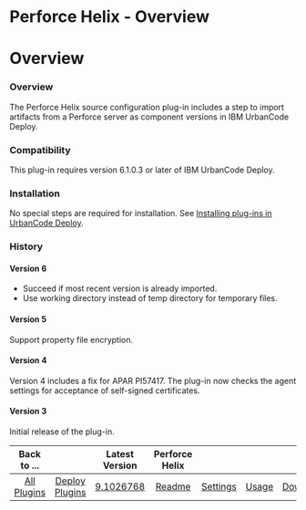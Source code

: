 
Perforce Helix - Overview
=========================

# Overview



### Overview




 


The Perforce Helix source configuration plug-in includes a step to import artifacts from a 
Perforce server as component versions in IBM UrbanCode Deploy.


### Compatibility


This plug-in requires version 
6.1.0.3 or later of IBM UrbanCode Deploy.


### Installation


No special steps are required for installation. See 
[Installing plug-ins in UrbanCode Deploy](https://www.urbancode.com/resource/installing-plug-ins-in-urbancode-products/ 
"Installing plug-ins in UrbanCode Deploy").


### History


#### Version 6


* Succeed if most recent version is already
 imported.
* Use working directory instead of temp directory for temporary files.


#### Version 5


Support property 
file encryption.


#### Version 4


Version 4 includes a fix for APAR PI57417. The plug-in now checks the agent settings
 for acceptance of self-signed certificates.


#### Version 3


Initial release of the plug-in.




|Back to ...||Latest Version|Perforce Helix ||||
| :---: | :---: | :---: | :---: | :---: | :---: | :---: |
|[All Plugins](../../index.md)|[Deploy Plugins](../README.md)|[9.1026768](https://raw.githubusercontent.com/UrbanCode/IBM-UCD-PLUGINS/main/files/PerforceSourceConfig/PerforceSourceConfig-9.1026768.zip)|[Readme](README.md)|[Settings](settings.md)|[Usage](usage.md)|[Downloads](downloads.md)|
